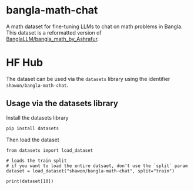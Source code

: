 # bangla-math-chat

A math dataset for fine-tuning LLMs to chat on math problems in Bangla. This dataset is a reformatted version of 
[BanglaLLM/bangla_math_by_Ashrafur](https://huggingface.co/datasets/BanglaLLM/bangla_math_by_Ashrafur). 


# HF Hub

The dataset can be used via the `datasets` library using the identifier `shawon/bangla-math-chat`.

## Usage via the datasets library

Install the datasets library

```bash
pip install datasets
```

Then load the dataset

```
from datasets import load_dataset

# loads the train split
# if you want to load the entire datsaet, don't use the `split` param
dataset = load_dataset("shawon/bangla-math-chat", split="train")

print(dataset[10])
```
